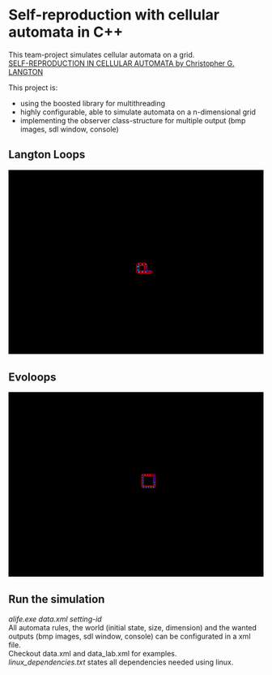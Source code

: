 #  Self-reproduction with cellular automata in C++
This team-project simulates cellular automata on a grid.\
[SELF-REPRODUCTION IN CELLULAR AUTOMATA by Christopher G. LANGTON](http://www-users.york.ac.uk/~gt512/BIC/langton84.pdf)

This project is:
- using the boosted library for multithreading
- highly configurable, able to simulate automata on a n-dimensional grid
- implementing the observer class-structure for multiple output (bmp images, sdl window, console)

## Langton Loops
<img src="../anim_a.gif">

## Evoloops
<img src="../anim_b.gif">

## Run the simulation
*alife.exe data.xml setting-id*\
All automata rules, the world (initial state, size, dimension) and the wanted outputs (bmp images, sdl window, console) can be configurated in a xml file.\
Checkout data.xml and data_lab.xml for examples.\
*linux_dependencies.txt* states all dependencies needed using linux.